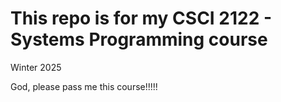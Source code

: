 # This repo is for my **CSCI 2122 - Systems Programming** course

Winter 2025

God, please pass me this course!!!!!
